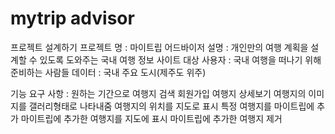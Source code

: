 # mytrip advisor

프로젝트 설계하기
프로젝트 명 : 마이트립 어드바이저
설명 : 개인만의 여행 계획을 설계할 수 있도록 도와주는 국내 여행 정보 사이트
대상 사용자 : 국내 여행을 떠나기 위해 준비하는 사람들
데이터 : 국내 주요 도시(제주도 위주)

기능 요구 사항 : 
원하는 기간으로 여행지 검색
회원가입
여행지 상세보기
여행지의 이미지를 갤러리형태로 나타내줌
여행지의 위치를 지도로 표시
특정 여행지를 마이트립에 추가
마이트립에 추가한 여행지를 지도에 표시
마이트립에 추가한 여행지 제거

